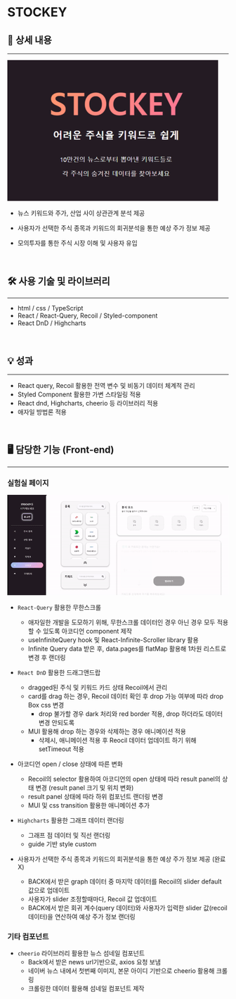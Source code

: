 # STOCKEY

## 📖 상세 내용

---

<img alt="로고" src="src/STOCKEY.png" width="480" />


<br>


- 뉴스 키워드와 주가, 산업 사이 상관관계 분석 제공

- 사용자가 선택한 주식 종목과 키워드의 회귀분석을 통한 예상 주가 정보 제공

- 모의투자를 통한 주식 시장 이해 및 사용자 유입


<br>

## 🛠️ 사용 기술 및 라이브러리

---

- html / css / TypeScript
- React / React-Query, Recoil / Styled-component
- React DnD / Highcharts

<br>

## 💡 성과

---

- React query, Recoil 활용한 전역 변수 및 비동기 데이터 체계적 관리
- Styled Component 활용한 가변 스타일링 적용
- React dnd, Highcharts, cheerio 등 라이브러리 적용
- 애자일 방법론 적용

<br>

## 🖥️ 담당한 기능 (Front-end)

---

### 실험실 페이지

![stockey.gif.gif](src/stockey.gif.gif)

- `React-Query` 활용한 무한스크롤
    - 애자일한 개발을 도모하기 위해, 무한스크롤 데이터인 경우 아닌 경우 모두 적용할 수 있도록 아코디언 component 제작
    - useInfiniteQuery hook 및 React-Infinite-Scroller library 활용
    - Infinite Query data 받은 후, data.pages를 flatMap 활용해 1차원 리스트로 변경 후 랜더링

- `React DnD` 활용한 드래그앤드랍
    - dragged된 주식 및 키워드 카드 상태 Recoil에서 관리
    - card를 drag 하는 경우, Recoil 데이터 확인 후 drop 가능 여부에 따라 drop Box css 변경
        - drop 불가할 경우 dark 처리와 red border 적용, drop 하더라도 데이터 변경 안되도록
    - MUI 활용해 drop 하는 경우와 삭제하는 경우 애니메이션 적용
        - 삭제시, 애니메이션 적용 후 Reocil 데이터 업데이트 하기 위해 setTimeout 적용

- 아코디언 open / close 상태에 따른 변화
    - Recoil의 selector 활용하여 아코디언의 open 상태에 따라 result panel의 상태 변경 (result panel 크기 및 위치 변화)
    - result panel 상태에 따라 하위 컴포넌트 랜더링 변경
    - MUI 및 css transition 활용한 애니메이션 추가

- `Highcharts` 활용한 그래프 데이터 랜더링
    - 그래프 점 데이터 및 직선 랜더링
    - guide 기반 style custom

- 사용자가 선택한 주식 종목과 키워드의 회귀분석을 통한 예상 주가 정보 제공 (완료 X)
    - BACK에서 받은 graph 데이터 중 마지막 데이터를 Recoil의 slider default 값으로 업데이트
    - 사용자가 slider 조정할때마다, Recoil 값 업데이트
    - BACK에서 받은 회귀 계수(query 데이터)와 사용자가 입력한 slider 값(recoil 데이터)을 연산하여 예상 주가 정보 랜더링

### 기타 컴포넌트

- `cheerio` 라이브러리 활용한 뉴스 섬네일 컴포넌트
    - Back에서 받은 news url기반으로, axios 요청 보냄
    - 네이버 뉴스 내에서 첫번째 이미지, 본문 아이디 기반으로 cheerio 활용해 크롤링
    - 크롤링한 데이터 활용해 섬네일 컴포넌트 제작